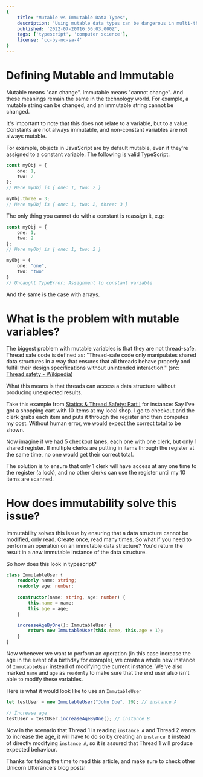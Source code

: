 ```yaml
---
{
	title: "Mutable vs Immutable Data Types",
	description: "Using mutable data types can be dangerous in multi-threaded applications. To help that we can make sure of thread safer immutable data types",
	published: '2022-07-20T16:56:03.000Z',
	tags: ['typescript', 'computer science'],
	license: 'cc-by-nc-sa-4'
}
---
```



# Defining Mutable and Immutable

Mutable means "can change". Immutable means "cannot change". And these meanings  remain the same in the technology world. For example, a mutable string can be changed, and an immutable string cannot be changed.

It's important to note that this does not relate to a variable, but to a value. Constants are not always immutable, and non-constant variables are not always mutable.

For example, objects in JavaScript are by default mutable, even if they're assigned to a constant variable. The following is valid TypeScript:

```typescript
const myObj = {
    one: 1,
    two: 2
};
// Here myObj is { one: 1, two: 2 }

myObj.three = 3;
// Here myObj is { one: 1, two: 2, three: 3 }
```

The only thing you cannot do with a constant is reassign it, e.g:

```typescript
const myObj = {
    one: 1,
    two: 2
};
// Here myObj is { one: 1, two: 2 }

myObj = {
    one: "one",
    two: "two"
}
// Uncaught TypeError: Assignment to constant variable
```

And the same is the case with arrays.

# What is the problem with mutable variables?

The biggest problem with mutable variables is that they are not thread-safe. Thread safe code is defined as: "Thread-safe code only manipulates shared data structures in a way that ensures that all threads behave properly and fulfill their design specifications without unintended interaction." (src: [Thread safety - Wikipedia](https://en.wikipedia.org/wiki/Thread_safety))

What this means is that threads can access a data structure without producing unexpected results.

Take this example from [Statics &amp; Thread Safety: Part I](https://odetocode.com/Articles/313.aspx) for instance: Say I've got a shopping cart with 10 items at my local shop. I go to checkout and the clerk grabs each item and puts it through the register and then computes my cost. Without human error, we would expect the correct total to be shown.

Now imagine if we had 5 checkout lanes, each one with one clerk, but only 1 shared register. If multiple clerks are putting in items through the register at the same time, no one would get their correct total.

The solution is to ensure that only 1 clerk will have access at any one time to the register (a lock), and no other clerks can use the register until my 10 items are scanned.

# How does immutability solve this issue?

Immutability solves this issue by ensuring that a data structure cannot be modified, only read. Create once, read many times. So what if you need to perform an operation on an immutable data structure? You'd return the result in a *new* immutable instance of the data structure.

So how does this look in typescript?

```typescript
class ImmutableUser {
    readonly name: string;
    readonly age: number;
    
    constructor(name: string, age: number) {
        this.name = name;
        this.age = age;
    }

    increaseAgeByOne(): ImmutableUser {
        return new ImmutableUser(this.name, this.age + 1);
    }
}
```

Now whenever we want to perform an operation (in this case increase the age in the event of a birthday for example), we create a whole new instance of `ImmutableUser` instead of modifying the current instance. We've also marked `name` and `age` as `readonly` to make sure that the end user also isn't able to modify these variables.

Here is what it would look like to use an `ImmutableUser`

```typescript
let testUser = new ImmutableUser("John Doe", 19); // instance A

// Increase age
testUser = testUser.increaseAgeByOne(); // instance B
```

Now in the scenario that Thread 1 is reading `instance A` and Thread 2 wants to increase the age, it will have to do so by creating an `instance B` instead of directly modifying `instance A`, so it is assured that Thread 1 will produce expected behaviour.

Thanks for taking the time to read this article, and make sure to check other Unicorn Utterance's blog posts!

